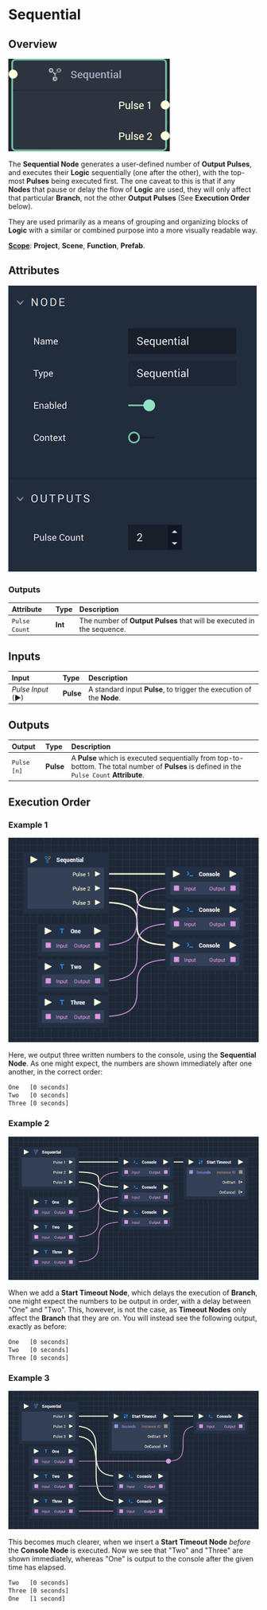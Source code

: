 # Sequential

## Overview

![The Sequential Node.](../../.gitbook/assets/sequentialnode20241.png)

The **Sequential Node** generates a user-defined number of **Output Pulses**, and executes their **Logic** sequentially \(one after the other\), with the top-most **Pulses** being executed first. The one caveat to this is that if any **Nodes** that pause or delay the flow of **Logic** are used, they will only affect that particular **Branch**, not the other **Output Pulses** \(See **Execution Order** below\).

They are used primarily as a means of grouping and organizing blocks of **Logic** with a similar or combined purpose into a more visually readable way.

[**Scope**](../overview.md#scopes): **Project**, **Scene**, **Function**, **Prefab**.

## Attributes

![The Sequential Node Attributes.](../../.gitbook/assets/sequentialattributes.png)

### Outputs

| Attribute | Type | Description |
| :--- | :--- | :--- |
| `Pulse Count` | **Int** | The number of **Output Pulses** that will be executed in the sequence. |

## Inputs

| Input | Type | Description |
| :--- | :--- | :--- |
| _Pulse Input_ \(►\) | **Pulse** | A standard input **Pulse**, to trigger the execution of the **Node**. |

## Outputs

| Output | Type | Description |
| :--- | :--- | :--- |
| `Pulse [n]` | **Pulse** | A **Pulse** which is executed sequentially from top-to-bottom. The total number of **Pulses** is defined in the `Pulse Count` **Attribute**. |

## Execution Order

### Example 1

![](../../.gitbook/assets/sequential-execution-order-normal.png)

Here, we output three written numbers to the console, using the **Sequential Node**. As one might expect, the numbers are shown immediately after one another, in the correct order:

```text
One   [0 seconds]
Two   [0 seconds]
Three [0 seconds]
```

### Example 2

![](../../.gitbook/assets/sequential-execution-order-timeout-01.png)

When we add a **Start Timeout Node**, which delays the execution of **Branch**, one might expect the numbers to be output in order, with a delay between "One" and "Two". This, however, is not the case, as **Timeout Nodes** only affect the **Branch** that they are on. You will instead see the following output, exactly as before:

```text
One   [0 seconds]
Two   [0 seconds]
Three [0 seconds]
```

### Example 3

![](../../.gitbook/assets/sequential-execution-order-timeout-02.png)

This becomes much clearer, when we insert a **Start Timeout Node** _before_ the **Console Node** is executed. Now we see that "Two" and "Three" are shown immediately, whereas "One" is output to the console after the given time has elapsed.

```text
Two   [0 seconds]
Three [0 seconds]
One   [1 second]
```

